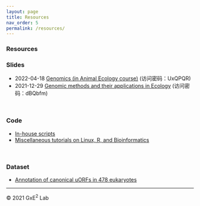 ```yaml
---
layout: page
title: Resources
nav_order: 5
permalink: /resources/
---
```


### Resources

### Slides

- 2022-04-18 [Genomics (in Animal Ecology course)](https://www.jianguoyun.com/p/DUeXybkQ146cBhiC0rgEIAA) (访问密码：UxQPQR)
- 2021-12-29 [Genomic methods and their applications in Ecology](https://www.jianguoyun.com/p/DRmPTB8Q146cBhjr56ME) (访问密码：dBQbfm)

<br/>

### Code

- [In-house scripts](https://github.com/gxelab/scripts)
- [Miscellaneous tutorials on Linux, R, and Bioinformatics](https://gitee.com/mt1022/bioinfo_tutorials)

<br/>

### Dataset

- [Annotation of canonical uORFs in 478 eukaryotes](https://doi.org/10.6084/m9.figshare.9980441.v4)





-----

© 2021 GxE<sup>2</sup> Lab
